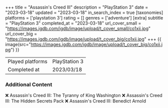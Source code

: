+++
title = "Assassin's Creed III"
description = "PlayStation 3"
date = "2023-03-18"
updated = "2023-03-18"
in_search_index = true
[taxonomies]
platforms = ['playstation 3']
rating = []
genres = ['adventure']
[extra]
subtitle = "PlayStation 3"
completed_at = "2023-03-18"
url_cover_small = "https://images.igdb.com/igdb/image/upload/t_cover_small/co1xii.jpg"
url_cover_big = "https://images.igdb.com/igdb/image/upload/t_cover_big/co1xii.jpg"
+++
{{ image(src="https://images.igdb.com/igdb/image/upload/t_cover_big/co1xii.jpg") }}

|              |            |
| ------------ | ---------- |
| Played platforms    | PlayStation 3 |
| Completed at | 2023/03/18 |



### Additional Content


❌ Assassin's Creed III: The Tyranny of King Washington
❌ Assassin's Creed III: The Hidden Secrets Pack
❌ Assassin's Creed III: Benedict Arnold